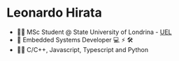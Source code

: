 <h1>Leonardo Hirata</h1>

- :student: MSc Student @ State University of Londrina - [UEL](https://www.uel.br)
- 🤖 Embedded Systems Developer :computer: :zap: :hammer_and_wrench:
- 👨‍💻 C/C++, Javascript, Typescript and Python
